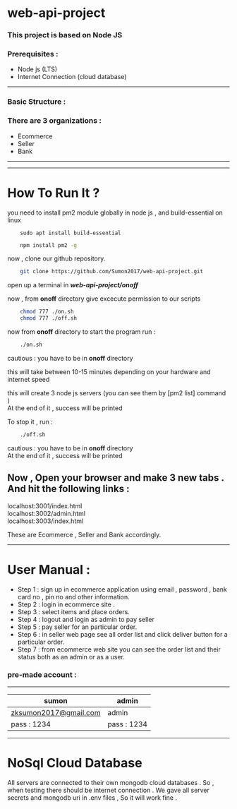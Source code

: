 # web-api-project

### This project is based on Node JS 
### Prerequisites :

* Node js  (LTS)
* Internet Connection (cloud database)

---
### Basic Structure : 
### There are 3 organizations :
* Ecommerce
* Seller
* Bank
---

---
# How To Run It ?

you need to install pm2 module globally in node js  , and build-essential on linux   

```
    sudo apt install build-essential
```

```bash
    npm install pm2 -g
```

now , clone our github repository.

```bash
    git clone https://github.com/Sumon2017/web-api-project.git
```


open up a terminal in ***web-api-project/onoff***  

now , from **onoff** directory give excecute permission to our scripts  

```bash
    chmod 777 ./on.sh
    chmod 777 ./off.sh
```

now from **onoff** directory to start the program run :

```bash
    ./on.sh
```

cautious : you have to be in **onoff** directory

this will take between 10-15 minutes depending on your hardware and internet speed  

this will create 3 node js servers  (you can see them by [pm2 list]  command )  
At the end of it , success will be printed  


To stop it  , run :  

```bash
    ./off.sh
```

cautious : you have to be in **onoff** directory  
At the end of it , success will be printed  

  
## Now , Open your browser and make 3 new tabs . And hit the following links :  

localhost:3001/index.html  
localhost:3002/admin.html  
localhost:3003/index.html  

These are Ecommerce , Seller and Bank accordingly.  
  
   


  

---
# User Manual :
* Step 1 : sign up in ecommerce application using email , password , bank card no , pin no and other information.  
* Step 2 : login in ecommerce site .  
* Step 3 : select items and place orders. 
* Step 4 : logout and login as admin to pay seller 
* Step 5 : pay seller for an particular order.
* Step 6 : in seller web page see all order list and click deliver button for a particular order.
* Step 7 : from ecommerce web site you can see the order list and their status both as an admin or as a user.   



### **pre-made account** : 
---

| sumon      | admin      |
| ------------- | ------------- |
|zksumon2017@gmail.com|admin|
|pass : 1234|pass : 1234|
---




# NoSql Cloud Database
All servers are connected to their own mongodb cloud databases . So , when testing there should be internet connection . We gave all server secrets and mongodb uri in .env files , So it will work fine .




